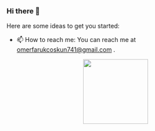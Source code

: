 ### Hi there 👋

Here are some ideas to get you started:


- 📫 How to reach me: You can reach me at omerfarukcoskun741@gmail.com .
<div align = "center">
<img src = "https://github-readme-stats.vercel.app/api/top-langs/?username=anonim5690&layout=compact&theme=tokyonight" width = "% 100" height = "150px" />
</div>
